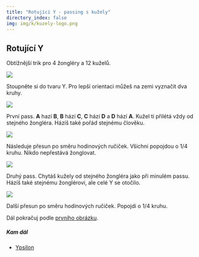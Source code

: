 ```yaml
---
title: "Rotující Y - passing s kužely"
directory_index: false
img: img/k/kuzely-logo.png
---
```


## Rotující Y


Obtížnější trik pro 4 žongléry a 12 kuželů.

![](img/k/kuzely-passing-rypsilona.png)

Stoupněte si do tvaru Y. Pro lepší orientaci můžeš na zemi vyznačit dva kruhy.

![](img/k/kuzely-passing-rypsilonb.png)

První pass. **A** hazí **B**, **B** hází **C**, **C** hází **D** a **D** hází **A**. Kužel ti přilétá vždy od stejného žongléra. Házíš také pořád stejnému člověku.

![](img/k/kuzely-passing-rypsilonc.png)

Následuje přesun po směru hodinových ručiček. Všichni popojdou o 1/4 kruhu. Nikdo nepřestává žonglovat.

![](img/k/kuzely-passing-rypsilond.png)

Druhý pass. Chytáš kužely od stejného žongléra jako při minulém passu. Házíš také stejnému žonglérovi, ale celé Y se otočilo.

![](img/k/kuzely-passing-rypsilone.png)

Další přesun po směru hodinových ručiček. Popojdi o 1/4 kruhu.


Dál pokračuj podle <a href="#first" title="Začátek triku.">prvního obrázku</a>.


##### Kam dál

- [Ypsilon](/kuzely/passing/ypsilon.html "Jednodušší varianta")
